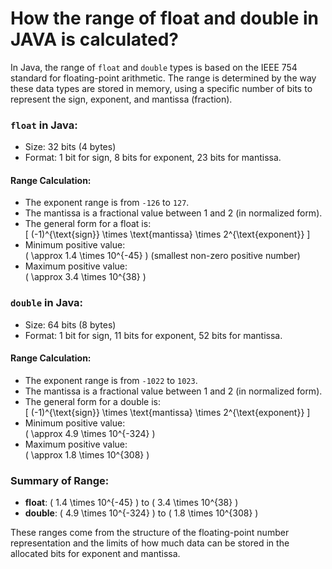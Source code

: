 # How the range of float and double in JAVA is calculated?

In Java, the range of `float` and `double` types is based on the IEEE 754 standard for floating-point arithmetic. The range is determined by the way these data types are stored in memory, using a specific number of bits to represent the sign, exponent, and mantissa (fraction).

### `float` in Java:
- Size: 32 bits (4 bytes)
- Format: 1 bit for sign, 8 bits for exponent, 23 bits for mantissa.

#### Range Calculation:
- The exponent range is from `-126` to `127`.
- The mantissa is a fractional value between 1 and 2 (in normalized form).
- The general form for a float is:  
  \[
  (-1)^{\text{sign}} \times \text{mantissa} \times 2^{\text{exponent}}
  \]
- Minimum positive value:  
  \( \approx 1.4 \times 10^{-45} \) (smallest non-zero positive number)
- Maximum positive value:  
  \( \approx 3.4 \times 10^{38} \)

### `double` in Java:
- Size: 64 bits (8 bytes)
- Format: 1 bit for sign, 11 bits for exponent, 52 bits for mantissa.

#### Range Calculation:
- The exponent range is from `-1022` to `1023`.
- The mantissa is a fractional value between 1 and 2 (in normalized form).
- The general form for a double is:  
  \[
  (-1)^{\text{sign}} \times \text{mantissa} \times 2^{\text{exponent}}
  \]
- Minimum positive value:  
  \( \approx 4.9 \times 10^{-324} \)
- Maximum positive value:  
  \( \approx 1.8 \times 10^{308} \)

### Summary of Range:
- **float**: \( 1.4 \times 10^{-45} \) to \( 3.4 \times 10^{38} \)
- **double**: \( 4.9 \times 10^{-324} \) to \( 1.8 \times 10^{308} \)

These ranges come from the structure of the floating-point number representation and the limits of how much data can be stored in the allocated bits for exponent and mantissa.
